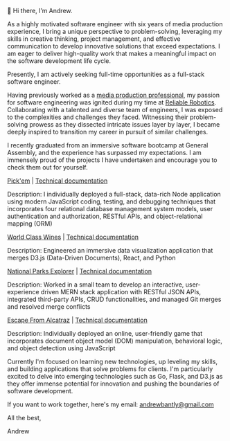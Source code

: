 👋 Hi there, I’m Andrew. 

As a highly motivated software engineer with six years of media production experience, I bring a unique perspective to problem-solving, leveraging my skills in creative thinking, project management, and effective communication to develop innovative solutions that exceed expectations. I am eager to deliver high-quality work that makes a meaningful impact on the software development life cycle. 

Presently, I am actively seeking full-time opportunities as a full-stack software engineer.

Having previously worked as a [media production professional](https://andrewbantly.me/), my passion for software engineering was ignited during my time at [Reliable Robotics](https://reliable.co/). Collaborating with a talented and diverse team of engineers, I was exposed to the complexities and challenges they faced. Witnessing their problem-solving prowess as they dissected intricate issues layer by layer, I became deeply inspired to transition my career in pursuit of similar challenges.

I recently graduated from an immersive software bootcamp at General Assembly, and the experience has surpassed my expectations. I am immensely proud of the projects I have undertaken and encourage you to check them out for yourself.

[Pick'em](https://pickem.herokuapp.com/) | [Technical documentation](https://github.com/andrewbantly/pickem#pickem)

Description: I individually deployed a full-stack, data-rich Node application using modern JavaScript coding, testing, and debugging techniques that incorporates four relational database management system models, user authentication and authorization, RESTful APIs, and object-relational mapping (ORM)

[World Class Wines](https://andrewbantly.github.io/world-class-wines) | [Technical documentation](https://github.com/andrewbantly/world-class-wines#world-class-wines)

Description: Engineered an immersive data visualization application that merges D3.js (Data-Driven Documents), React, and Python

[National Parks Explorer](https://nps-explorer.netlify.app/) | [Technical documentation](https://github.com/andrewbantly/npsexplorer-client)

Description: Worked in a small team to develop an interactive, user-experience driven MERN stack application with RESTful JSON APIs, integrated third-party APIs, CRUD functionalities, and managed Git merges and resolved merge conflicts

[Escape From Alcatraz](https://andrewbantly.github.io/Escape-From-Alcatraz/) | [Technical documentation](https://github.com/andrewbantly/Escape-From-Alcatraz#escape-from-alcatraz)

Description: Individually deployed an online, user-friendly game that incorporates document object model (DOM) manipulation, behavioral logic, and object detection using JavaScript

Currently I'm focused on learning new technologies, up leveling my skills, and building applications that solve problems for clients. I'm particularly excited to delve into emerging technologies such as Go, Flask, and D3.js as they offer immense potential for innovation and pushing the boundaries of software development.

If you want to work together, here's my email:
andrewbantly@gmail.com

All the best,

Andrew
